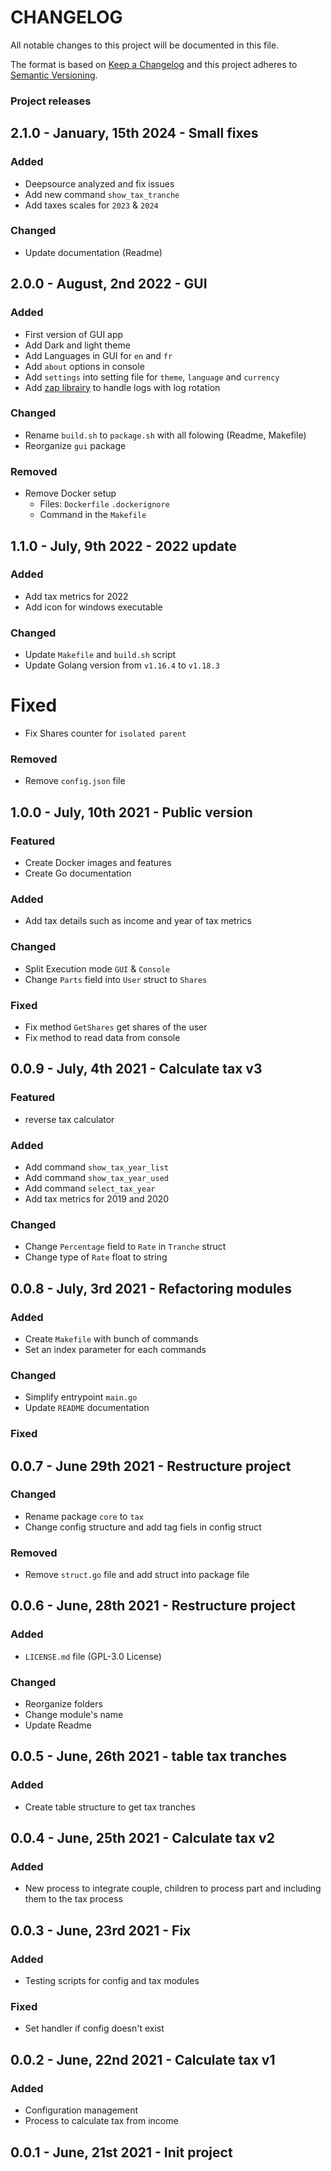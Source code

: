 # CHANGELOG

All notable changes to this project will be documented in this file.

The format is based on [Keep a Changelog](http://keepachangelog.com/)
and this project adheres to [Semantic Versioning](http://semver.org/).

### Project releases

## 2.1.0 - January, 15th 2024 - Small fixes

### Added

-   Deepsource analyzed and fix issues
-   Add new command `show_tax_tranche`
-   Add taxes scales for `2023` & `2024`

### Changed

-   Update documentation (Readme)

## 2.0.0 - August, 2nd 2022 - GUI

### Added

-   First version of GUI app
-   Add Dark and light theme
-   Add Languages in GUI for `en` and `fr`
-   Add `about` options in console
-   Add `settings` into setting file for `theme`, `language` and `currency`
-   Add [zap librairy](https://github.com/uber-go/zap) to handle logs with log rotation

### Changed

-   Rename `build.sh` to `package.sh` with all folowing (Readme, Makefile)
-   Reorganize `gui` package

### Removed

-   Remove Docker setup
    -   Files: `Dockerfile` `.dockerignore`
    -   Command in the `Makefile`

## 1.1.0 - July, 9th 2022 - 2022 update

### Added

-   Add tax metrics for 2022
-   Add icon for windows executable

### Changed

-   Update `Makefile` and `build.sh` script
-   Update Golang version from `v1.16.4` to `v1.18.3`

# Fixed

-   Fix Shares counter for `isolated parent`

### Removed

-   Remove `config.json` file

## 1.0.0 - July, 10th 2021 - Public version

### Featured

-   Create Docker images and features
-   Create Go documentation

### Added

-   Add tax details such as income and year of tax metrics

### Changed

-   Split Execution mode `GUI` & `Console`
-   Change `Parts` field into `User` struct to `Shares`

### Fixed

-   Fix method `GetShares` get shares of the user
-   Fix method to read data from console

## 0.0.9 - July, 4th 2021 - Calculate tax v3

### Featured

-   reverse tax calculator

### Added

-   Add command `show_tax_year_list`
-   Add command `show_tax_year_used`
-   Add command `select_tax_year`
-   Add tax metrics for 2019 and 2020

### Changed

-   Change `Percentage` field to `Rate` in `Tranche` struct
-   Change type of `Rate` float to string

## 0.0.8 - July, 3rd 2021 - Refactoring modules

### Added

-   Create `Makefile` with bunch of commands
-   Set an index parameter for each commands

### Changed

-   Simplify entrypoint `main.go`
-   Update `README` documentation

### Fixed

## 0.0.7 - June 29th 2021 - Restructure project

### Changed

-   Rename package `core` to `tax`
-   Change config structure and add tag fiels in config struct

### Removed

-   Remove `struct.go` file and add struct into package file

## 0.0.6 - June, 28th 2021 - Restructure project

### Added

-   `LICENSE.md` file (GPL-3.0 License)

### Changed

-   Reorganize folders
-   Change module's name
-   Update Readme

## 0.0.5 - June, 26th 2021 - table tax tranches

### Added

-   Create table structure to get tax tranches

## 0.0.4 - June, 25th 2021 - Calculate tax v2

### Added

-   New process to integrate couple, children to process part and including them to the tax process

## 0.0.3 - June, 23rd 2021 - Fix

### Added

-   Testing scripts for config and tax modules

### Fixed

-   Set handler if config doesn't exist

## 0.0.2 - June, 22nd 2021 - Calculate tax v1

### Added

-   Configuration management
-   Process to calculate tax from income

## 0.0.1 - June, 21st 2021 - Init project
